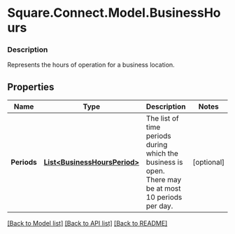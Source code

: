 # Square.Connect.Model.BusinessHours

### Description

Represents the hours of operation for a business location.

## Properties

Name | Type | Description | Notes
------------ | ------------- | ------------- | -------------
**Periods** | [**List&lt;BusinessHoursPeriod&gt;**](BusinessHoursPeriod.md) | The list of time periods during which the business is open. There may be at most 10 periods per day. | [optional] 



[[Back to Model list]](../README.md#documentation-for-models) [[Back to API list]](../README.md#documentation-for-api-endpoints) [[Back to README]](../README.md)

